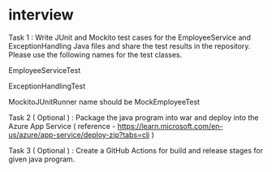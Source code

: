 # interview

Task 1 : Write JUnit and Mockito test cases for the EmployeeService and ExceptionHandling Java files and share the test results in the repository. Please use the following names for the test classes.

EmployeeServiceTest

ExceptionHandlingTest

MockitoJUnitRunner name should be MockEmployeeTest


Task 2 ( Optional ) : Package the java program into war and deploy into the Azure App Service ( reference - https://learn.microsoft.com/en-us/azure/app-service/deploy-zip?tabs=cli ) 

Task 3 ( Optional ) : Create a GitHub Actions for build and release stages for given java program. 
